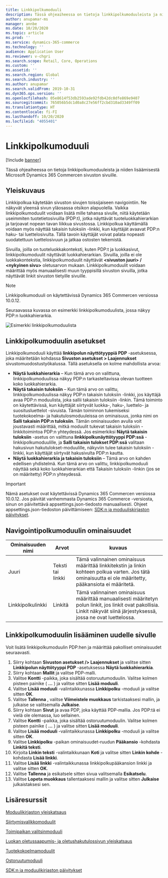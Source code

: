 ```yaml
---
title: Linkkipolkumoduuli
description: Tässä ohjeaiheessa on tietoja linkkipolkumoduuleista ja niiden lisäämisestä Microsoft Dynamics 365 Commercen sivuston sivuille.
author: anupamar-ms
manager: annbe
ms.date: 10/20/2020
ms.topic: article
ms.prod: ''
ms.service: dynamics-365-commerce
ms.technology: ''
audience: Application User
ms.reviewer: v-chgri
ms.search.scope: Retail, Core, Operations
ms.custom: ''
ms.assetid: ''
ms.search.region: Global
ms.search.industry: ''
ms.author: anupamar
ms.search.validFrom: 2019-10-31
ms.dyn365.ops.version: ''
ms.openlocfilehash: 05e8614f53db2593ade92fdb42dc0dfe869e9407
ms.sourcegitcommit: 765056b5dc1d0a8c27e56ff2cbd310ad3349ff09
ms.translationtype: HT
ms.contentlocale: fi-FI
ms.lasthandoff: 10/20/2020
ms.locfileid: "4055401"
---
```

# <a name="breadcrumb-module"></a>Linkkipolkumoduuli

[!include [banner](includes/banner.md)]

Tässä ohjeaiheessa on tietoja linkkipolkumoduuleista ja niiden lisäämisestä Microsoft Dynamics 365 Commercen sivuston sivuille.

## <a name="overview"></a>Yleiskuvaus

Linkkipolkua käytetään sivuston sivujen toissijaiseen navigointiin. Ne näkyvät yleensä sivun yläosassa otsikon alapuolella. Vaikka linkkipolkumoduulit voidaan lisätä mille tahansa sivulle, niitä käytetään useimmiten tuotetietosivuilla (PDP:t), jotka näyttävät tuoteluokkahierarkian ja tarjoavat nopean tavan liikkua sivustossa. Linkkipolkua käyttämällä voidaan myös näyttää takaisin tuloksiin -linkki, kun käyttäjät avaavat PDP:n haku- tai luettelosivulta. Tällä tavoin käyttäjät voivat palata nopeasti suodatettuun luettelosivuun ja jatkaa ostosten tekemistä.

Sivuilla, joilla on tuoteluokkakonteksti, kuten PDP:t ja luokkasivut, linkkipolkumoduulit näyttävät luokkahierarkian. Sivuilla, joilla ei ole luokkakontekstia, linkkipolkumoduulit näyttävät **&lt;sivuston juuri&gt; / &lt;nykyinen sivu&gt;** oletusarvon mukaan. Linkkipolkumoduulit voidaan määrittää myös manuaalisesti muun tyyppisillä sivuston sivuilla, jotka näyttävät linkit sivuston tietyille sivuille.

> [!NOTE]
> Linkkipolkumoduuli on käytettävissä Dynamics 365 Commercen versiossa 10.0.12.

Seuraavassa kuvassa on esimerkki linkkipolkumoduulista, jossa näkyy PDP:n luokkahierarkia.

![Esimerkki linkkipolkumoduulista](./media/ecommerce-breadcrumb.PNG)

## <a name="breadcrumb-module-settings"></a>Linkkipolkumoduulin asetukset

Linkkipolkumoduuli käyttää **linkkipolun näyttötyyppiä PDP** -asetuksessa, joka määritetään kohdassa **Sivuston asetukset \> Laajennukset** sivustomuodostustyökalussa. Tällä asetuksella on kolme mahdollista arvoa:

- **Näytä luokkahierarkia** – Kun tämä arvo on valittuna, linkkipolkumoduulissa näkyy PDP:n tarkasteltavissa olevan tuotteen koko luokkahierarkia.
- **Näytä takaisin tuloksiin** – Kun tämä arvo on valittu, linkkipolkumoduulissa näkyy PDP:n takaisin tuloksiin -linkki, jos käyttäjä avaa PDP:n moduulista, joka sallii takaisin tuloksiin -linkin. Tämä toiminto on käytettävissä, kun käyttäjät siirtyvät luokka-, haku-, luettelo- ja suositusluettelot -sivuista. Tämän toiminnon tukemiseksi tuotekokoelma- ja hakutulosmoduuleissa on ominaisuus, jonka nimi on **Salli takaisin PDP:n tuloksiin**. Tämän ominaisuuden avulla voit joustavasti määrittää, mitkä moduulit tukevat takaisin tuloksiin -linkkitoimintoa PDP:n yhteydessä. Jos esimerkiksi **Näytä takaisin tuloksiin** -asetus on valittuna **linkkipolkunäyttötyyppi PDP:ssä** -linkkipolkumoduulille, ja **Salli takaisin tulokset PDP:ssä** valitaan hakusivun hakutulokset-moduulille, näkyviin tulee takaisin tuloksiin -linkki, kun käyttäjät siirtyvät hakusivulta PDP:n kautta.
- **Näytä luokkahierarkia ja takaisin tuloksiin** – Tämä arvo on kahden edellisen yhdistelmä. Kun tämä arvo on valittu, linkkipolkumoduuli näyttää sekä koko luokkahierarkian että Takaisin tuloksiin -linkin (jos se on määritetty) PDP:n yhteydessä.

> [!IMPORTANT]
> Nämä asetukset ovat käytettävissä Dynamics 365 Commercen versiossa 10.0.12. Jos päivität vanhemmasta Dynamics 365 Commerce -versiosta, sinun on päivitettävä appsettings.json-tiedosto manuaalisesti. Ohjeet appsettings.json-tiedoston päivittämiseen: [SDK:n ja moduuliskirjaston päivitykset](e-commerce-extensibility/sdk-updates.md#update-the-appsettingsjson-file).

## <a name="breadcrumb-module-properties"></a>Navigointipolkumoduulin ominaisuudet

| Ominaisuuden nimi | Arvot | kuvaus |
|---------------|--------|-------------|
| Juuri | Teksti tai linkki| Tämä valinnainen ominaisuus määrittää linkkitekstin ja linkin kohteen polkua varten. Jos tätä ominaisuutta ei ole määritetty, pääkansiota ei määritetä. |
| Linkkipolkulinkki | Linkitä | Tämä valinnainen ominaisuus määrittää manuaalisesti määritetyn polun linkit, jos linkit ovat pakollisia. Linkit näkyvät siinä järjestyksessä, jossa ne ovat luettelossa. |

## <a name="add-a-breadcrumb-module-to-a-new-page"></a>Linkkipolkumoduulin lisääminen uudelle sivulle

Voit lisätä linkkipolkumoduulin PDP:hen ja määrittää pakolliset ominaisuudet seuraavasti.

1. Siirry kohtaan **Sivuston asetukset /> Laajennukset** ja valitse sitten **Linkkipolun näyttötyyppi PDP** -asetuksessa **Näytä luokkahierarkia**.
1. Siirry kohtaan **Mallit** ja valitse PDP-malli.
1. Valitse **Kontti** -paikka, joka sisältää ostoruutumoduulin. Valitse kolmen pisteen painike ( **...** ) ja valitse sitten **Lisää moduuli**.
1. Valitse **Lisää moduuli** -valintaikkunassa **Linkkipolku** -moduuli ja valitse sitten **OK**.
1. Valitse **Tallenna** , valitse **Viimeistele muokkaus** tarkistaaksesi mallin, ja julkaise se valitsemalla **Julkaise**.
1. Siirry kohtaan **Sivut** ja avaa PDP, joka käyttää PDP-mallia. Jos PDP:tä ei vielä ole olemassa, luo sellainen.
1. Valitse **Kontti** -paikka, joka sisältää ostoruutumoduulin. Valitse kolmen pisteen painike ( **...** ) ja valitse sitten **Lisää moduuli**.
1. Valitse **Lisää moduuli** -valintaikkunassa **Linkkipolku** -moduuli ja valitse sitten **OK**.
1. Valitse **Linkkipolku** -paikan ominaisuudet-ruudun **Pääkansio** -kohdasta **Linkitä teksti**.
1. Kirjoita **Linkin teksti** -valintaikkunaan **Koti** ja valitse sitten **Linkin kohde** -kohdasta **Lisää linkki**.
1. Valitse **Lisää linkki** -valintaikkunassa linkkipolkupääkansion linkki ja valitse sitten **OK**.
1. Valitse **Tallenna** ja esikatsele sitten sivua valitsemalla **Esikatselu**.
1. Valitse **Lopeta muokkaus** tallentaaksesi mallin ja valitse sitten **Julkaise** julkaistaksesi sen.

## <a name="additional-resources"></a>Lisäresurssit

[Moduulikirjaston yleiskatsaus](starter-kit-overview.md)

[Siirtymisvalikkomoduulit](nav-menu-module.md)

[Toimipaikan valitsinmoduuli](site-selector.md)

[Luokan oletussaapumis- ja oletushakutulossivun yleiskatsaus](category-search-page-overview.md)

[Tuotekokoelmamoduulit](product-collection-module-overview.md)

[Ostoruutumoduuli](add-buy-box.md)

[SDK:n ja moduulikirjaston päivitykset](e-commerce-extensibility/sdk-updates.md)

